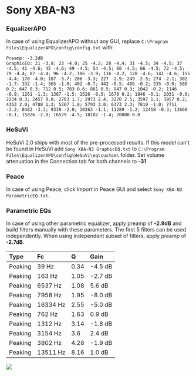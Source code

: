 # Sony XBA-N3

### EqualizerAPO
In case of using EqualizerAPO without any GUI, replace `C:\Program Files\EqualizerAPO\config\config.txt`
with:
```
Preamp: -3.2dB
GraphicEQ: 21 -3.8; 23 -4.0; 25 -4.2; 28 -4.4; 31 -4.5; 34 -4.5; 37 -4.5; 41 -4.6; 45 -4.6; 49 -4.5; 54 -4.5; 60 -4.5; 66 -4.5; 72 -4.5; 79 -4.4; 87 -4.4; 96 -4.2; 106 -3.9; 116 -4.2; 128 -4.6; 141 -4.6; 155 -4.4; 170 -4.0; 187 -3.7; 206 -3.3; 227 -2.9; 249 -2.5; 274 -2.1; 302 -1.7; 332 -1.4; 365 -1.0; 402 -0.7; 442 -0.5; 486 -0.2; 535 -0.0; 588 0.2; 647 0.3; 712 0.5; 783 0.6; 861 0.5; 947 0.3; 1042 -0.2; 1146 -0.8; 1261 -1.3; 1387 -1.5; 1526 -0.5; 1678 0.2; 1846 -0.1; 2031 -0.0; 2234 0.3; 2457 0.8; 2703 1.7; 2973 2.4; 3270 2.5; 3597 1.1; 3957 0.2; 4353 2.0; 4788 1.3; 5267 1.8; 5793 3.0; 6373 2.3; 7010 -1.0; 7711 -3.2; 8482 -3.3; 9330 -2.0; 10263 -1.1; 11289 -1.2; 12418 -0.3; 13660 -0.1; 15026 -2.8; 16529 -4.5; 18182 -1.4; 20000 0.0
```

### HeSuVi
HeSuVi 2.0 ships with most of the pre-processed results. If this model can't be found in HeSuVi add
`Sony XBA-N3 GraphicEQ.txt` to `C:\Program Files\EqualizerAPO\config\HeSuVi\eq\custom\` folder.
Set volume attenuation in the Connection tab for both channels to **-31**

### Peace
In case of using Peace, click *Import* in Peace GUI and select `Sony XBA-N3 ParametricEQ.txt`.

### Parametric EQs
In case of using other parametric equalizer, apply preamp of **-2.9dB** and build filters manually
with these parameters. The first 5 filters can be used independently.
When using independent subset of filters, apply preamp of **-2.7dB**.

| Type    | Fc       |    Q | Gain    |
|:--------|:---------|:-----|:--------|
| Peaking | 39 Hz    | 0.34 | -4.5 dB |
| Peaking | 163 Hz   | 1.05 | -2.7 dB |
| Peaking | 6537 Hz  | 1.08 | 5.6 dB  |
| Peaking | 7958 Hz  | 1.95 | -8.0 dB |
| Peaking | 16334 Hz | 2.55 | -5.0 dB |
| Peaking | 762 Hz   | 1.63 | 0.9 dB  |
| Peaking | 1312 Hz  | 3.14 | -1.8 dB |
| Peaking | 3154 Hz  | 3.6  | 2.4 dB  |
| Peaking | 3802 Hz  | 4.28 | -1.9 dB |
| Peaking | 13511 Hz | 8.16 | 1.0 dB  |

![](https://raw.githubusercontent.com/jaakkopasanen/AutoEq/master/results/oratory1990/usound/Sony%20XBA-N3/Sony%20XBA-N3.png)